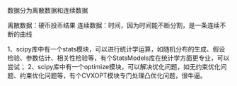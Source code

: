 
数据分为离散数据和连续数据

离散数据：硬币投币结果
连续数据：时间，因为时间能不断分割，是一条连续不断的曲线

1、scipy库中有一个stats模块，可以进行统计学运算，如随机分布的生成、假设检验、参数估计、相关性检验等，有个StatsModels库在统计学方面更专业，可以尝试；
2、scipy库中有一个optimize模块，可以解决优化问题，如无约束优化问题、约束优化问题等，有个CVXOPT模块专门处理凸优化问题，很牛逼。